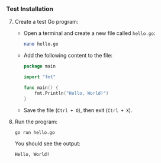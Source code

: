 ###  Test Installation
7. Create a test Go program:
   - Open a terminal and create a new file called `hello.go`:

     ```bash
     nano hello.go
     ```

   - Add the following content to the file:

     ```go
     package main

     import "fmt"

     func main() {
         fmt.Println("Hello, World!")
     }
     ```

   - Save the file (`Ctrl + O`), then exit (`Ctrl + X`).

8. Run the program:

   ```bash
   go run hello.go
   ```

   You should see the output:

   ```
   Hello, World!
   ```

